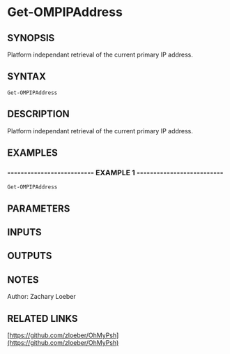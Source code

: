 ﻿---
external help file: OhMyPsh-help.xml
Module Name: OhMyPsh
online version: https://github.com/zloeber/OhMyPsh
schema: 2.0.0
---

# Get-OMPIPAddress

## SYNOPSIS
Platform independant retrieval of the current primary IP address.

## SYNTAX

```
Get-OMPIPAddress
```

## DESCRIPTION
Platform independant retrieval of the current primary IP address.

## EXAMPLES

### -------------------------- EXAMPLE 1 --------------------------
```
Get-OMPIPAddress
```

## PARAMETERS

## INPUTS

## OUTPUTS

## NOTES
Author: Zachary Loeber

## RELATED LINKS

[https://github.com/zloeber/OhMyPsh](https://github.com/zloeber/OhMyPsh)

